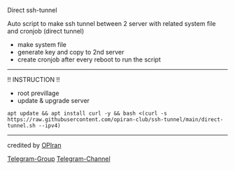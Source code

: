 Direct ssh-tunnel

Auto script to make ssh tunnel between 2 server with related system file and cronjob  (direct tunnel)
 - make system file
 - generate key and copy to 2nd server
 - create cronjob after every reboot to run the script

--------------------------------------------------------------------------------------------------------------------------------------------------------------------------------------------------------------------

!! INSTRUCTION !!
 - root previllage
 - update & upgrade server

```
apt update && apt install curl -y && bash <(curl -s https://raw.githubusercontent.com/opiran-club/ssh-tunnel/main/direct-tunnel.sh --ipv4)
```

--------------------------------------------------------------------------------------------------------------------------------------------------------------------------------------------------------------------

credited by [OPIran](https://github.com/opiran-club)

[Telegram-Group](https://t,me/OPIranCluB)
[Telegram-Channel](https://t,me/opiranv2rayproxy)
